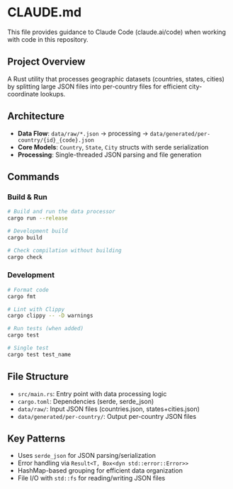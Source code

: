 # CLAUDE.md

This file provides guidance to Claude Code (claude.ai/code) when working with code in this repository.

## Project Overview
A Rust utility that processes geographic datasets (countries, states, cities) by splitting large JSON files into per-country files for efficient city-coordinate lookups.

## Architecture
- **Data Flow**: `data/raw/*.json` → processing → `data/generated/per-country/{id}_{code}.json`
- **Core Models**: `Country`, `State`, `City` structs with serde serialization
- **Processing**: Single-threaded JSON parsing and file generation

## Commands

### Build & Run
```bash
# Build and run the data processor
cargo run --release

# Development build
cargo build

# Check compilation without building
cargo check
```

### Development
```bash
# Format code
cargo fmt

# Lint with Clippy
cargo clippy -- -D warnings

# Run tests (when added)
cargo test

# Single test
cargo test test_name
```

## File Structure
- `src/main.rs`: Entry point with data processing logic
- `cargo.toml`: Dependencies (serde, serde_json)
- `data/raw/`: Input JSON files (countries.json, states+cities.json)
- `data/generated/per-country/`: Output per-country JSON files

## Key Patterns
- Uses `serde_json` for JSON parsing/serialization
- Error handling via `Result<T, Box<dyn std::error::Error>>`
- HashMap-based grouping for efficient data organization
- File I/O with `std::fs` for reading/writing JSON files